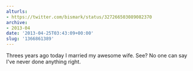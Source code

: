 ```yaml
---
alturls:
- https://twitter.com/bismark/status/327266503089082370
archive:
- 2013-04
date: '2013-04-25T03:43:09+00:00'
slug: '1366861389'
---
```


Threes years ago today I married my awesome wife. See? No one can say I've never done anything right.


